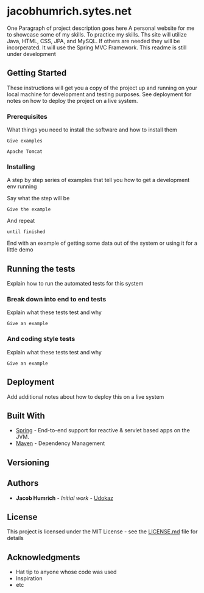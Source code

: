 # jacobhumrich.sytes.net

One Paragraph of project description goes here
A personal website for me to showcase some of my skills. To practice my skills. Ths site will utilize Java, HTML, CSS, JPA, and MySQL. If others are needed they will be incorperated. It will use the Spring MVC Framework. 
This readme is still under development

## Getting Started

These instructions will get you a copy of the project up and running on your local machine for development and testing purposes. See deployment for notes on how to deploy the project on a live system.

### Prerequisites

What things you need to install the software and how to install them

```
Give examples
```

```
Apache Tomcat 
```

### Installing

A step by step series of examples that tell you how to get a development env running

Say what the step will be

```
Give the example
```

And repeat

```
until finished
```

End with an example of getting some data out of the system or using it for a little demo

## Running the tests

Explain how to run the automated tests for this system

### Break down into end to end tests

Explain what these tests test and why

```
Give an example
```

### And coding style tests

Explain what these tests test and why

```
Give an example
```

## Deployment

Add additional notes about how to deploy this on a live system

## Built With

* [Spring](https://spring.io/) - End-to-end support for reactive & servlet based apps on the JVM.
* [Maven](https://maven.apache.org/) - Dependency Management

## Versioning



## Authors

* **Jacob Humrich** - *Initial work* - [Udokaz](https://github.com/Udokaz)

## License

This project is licensed under the MIT License - see the [LICENSE.md](LICENSE.md) file for details

## Acknowledgments

* Hat tip to anyone whose code was used
* Inspiration
* etc
